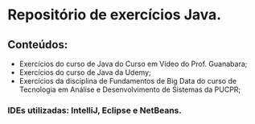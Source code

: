 # Repositório de exercícios Java.

## Conteúdos:  

- Exercícios do curso de Java do Curso em Vídeo do Prof. Guanabara;
- Exercícios do curso de Java da Udemy;
- Exercícios da disciplina de Fundamentos de Big Data do curso de Tecnologia em Análise e Desenvolvimento de Sistemas da PUCPR;

### IDEs utilizadas: IntelliJ, Eclipse e NetBeans.
